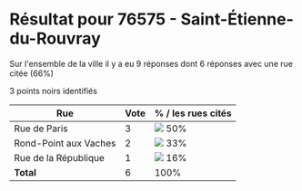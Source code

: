 # Résultat pour 76575 - Saint-Étienne-du-Rouvray

Sur l'ensemble de la ville il y a eu 9 réponses dont 6 réponses avec une rue citée (66%)

3 points noirs identifiés

| Rue | Vote | % / les rues cités|
|-----|------|-------------------|
| Rue de Paris | 3 | <img src="../../img/bar_50.gif" />&nbsp;50%|
| Rond-Point aux Vaches | 2 | <img src="../../img/bar_33.gif" />&nbsp;33%|
| Rue de la République | 1 | <img src="../../img/bar_16.gif" />&nbsp;16%|
| **Total** | 6 | 100%|

